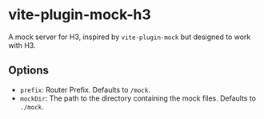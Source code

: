 # vite-plugin-mock-h3

A mock server for H3, inspired by `vite-plugin-mock` but designed to work with H3.

## Options

* `prefix`: Router Prefix. Defaults to `/mock`.
* `mockDir`: The path to the directory containing the mock files. Defaults to `./mock`.
